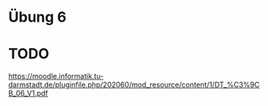 # Übung 6

# TODO
https://moodle.informatik.tu-darmstadt.de/pluginfile.php/202060/mod_resource/content/1/DT_%C3%9CB_06_V1.pdf